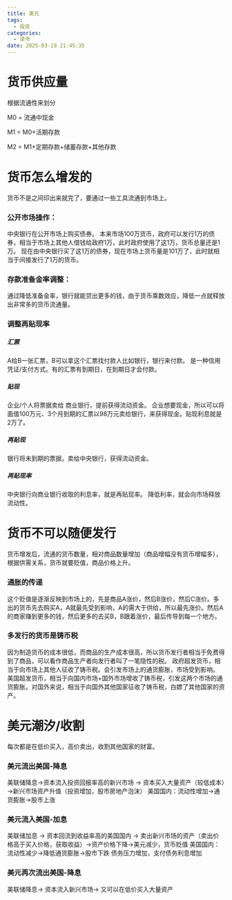 ```yaml
---
title: 美元
tags:
  - 投资
categories:
  - 读书
date: 2025-03-19 21:45:35
---
```

# 货币供应量
根据流通性来划分

M0 ​= 流通中现金

M1 = M0+活期存款

M2 = M1+定期存款+储蓄存款+其他存款​


# 货币怎么增发的
货币不是之间印出来就完了，要通过一些工具流通到市场上。

### 公开市场操作：
中央银行在公开市场上购买债券。
本来市场100万货币，政府可以发行1万的债券，相当于市场上其他人借钱给政府1万，此时政府使用了这1万，货币总量还是1万。 现在由中央银行买了这1万的债券，现在市场上货币量是101万了，此时就相当于间接发行了1万的货币。

### 存款准备金率调整：
通过降低准备金率，银行就能贷出更多的钱，由于货币乘数效应，降低一点就释放出非常多的货币流通量。

### 调整再贴现率
##### 汇票
A给B一张汇票，B可以拿这个汇票找付款人比如银行，银行来付款。
是一种信用凭证/支付方式。有的汇票有到期日，在到期日才会付款。
##### 贴现
企业/个人将票据卖给 商业银行，提前获得流动资金。
企业想要现金，所以可以将面值100万元、3个月到期的汇票以98万元卖给银行，来获得现金。贴现利息就是2万了。

##### 再贴现
银行将未到期的票据，卖给中央银行，获得流动资金。
##### 再贴现率
中央银行向商业银行收取的利息率，就是再贴现率。
降低利率，就会向市场释放流动性。


# 货币不可以随便发行
货币增发后，流通的货币数量，相对商品数量增加（商品增幅没有货币增幅多），根据供需关系，货币就要贬值，商品价格上升。

### 通胀的传递
这个贬值是逐渐反映到市场上的，先是商品A涨价，然后B涨价，然后C涨价。多出的货币先去购买A，A就最先受到影响，A的需大于供给，所以最先涨价。然后A的商家赚到更多的钱，然后更多的去买B，B跟着涨价，最后传导到每一个地方。

### 多发行的货币是铸币税
因为制造货币的成本很低，而商品的生产成本很高，所以货币发行者相当于免费得到了商品，可以看作商品生产者向发行者叫了一笔隐性的税。
政府超发货币，相当于向市场上其他人征收了铸币税。会引发市场上的通货膨胀，市场受到影响。
美国超发货币，相当于向国内市场+国外市场增收了铸币税，引发这两个市场的通货膨胀。对国外来说，相当于向国外其他国家征收了铸币税，白嫖了其他国家的资产。


# 美元潮汐/收割
每次都是在低价买入，高价卖出，收割其他国家的财富。

### 美元流出美国-降息
美联储降息→资本流入投资回报率高的新兴市场 → 资本买入大量资产（较低成本）→新兴市场资产升值（投资增加，股市房地产泡沫）
美国国内：流动性增加→通货膨胀→股市上涨
### 美元流入美国-加息
美联储加息 → 资本回流到收益率高的美国国内 → 卖出新兴市场的资产（卖出价格高于买入价格，获取收益）→资产价格下降→美元减少，货币贬值
美国国内：流动性减少→降低通货膨胀→股市下跌
债务压力增加，支付债务利息增加
### 美元再次流出美国-降息
美联储降息→ 资本流入新兴市场→ 又可以在低价买入大量资产













